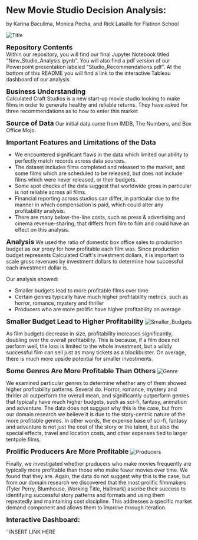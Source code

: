  <font size="+2">**New Movie Studio Decision Analysis:** </font>

by  Karina Baculima, Monica Pecha, and Rick Lataille for Flatiron School

![Title](https://github.com/rjlatail/Phase_2_Repo/blob/main/Images/title.png)

<font size="+1">**Repository Contents**</font>  
Within our repository, you will find our final Jupyter Notebook titled "New_Studio_Analysis.ipynb". You will also find a pdf version of our Powerpoint presentation labeled "Studio_Recommendations.pdf". At the bottom of this README you will find a link to the interactive Tableau dashboard of our analysis.


<font size="+1">**Business Understanding**</font>  
Calculated Craft Studios is a new start-up movie studio looking to make films in order to generate healthy and reliable returns.  They have asked for three recommendations as to how to enter this market

<font size="+1">**Source of Data**</font>
Our initial data came from IMDB, The Numbers, and Box Office Mojo.

<font size="+1">**Important Features and Limitations of the Data**</font>
- We encountered significant flaws in the data which limited our ability to perfectly match records across data sources.
- The dataset includes films completed and released to the market, and some films which are scheduled to be released, but does not include films which were never released, or their budgets. 
- Some spot checks of the data suggest that worldwide gross in particular is not reliable across all films.
- Financial reporting across studios can differ, in particular due to the manner in which compensation is paid, which could alter any profitability analysis.
- There are many below-the-line costs, such as press & advertising and cinema revenue-sharing, that differs from film to film and could have an effect on this analysis.

<font size="+1">**Analysis**</font>
We used the ratio of domestic box office sales to production budget as our proxy for how profitable each film was.  Since production budget represents Calculated Craft's investment dollars, it is important to scale gross revenues by investment dollars to determine how successful each investment dollar is.

Our analysis showed:
- Smaller budgets lead to more profitable films over time
- Certain genres typically have much higher profitability metrics, such as horror, romance, mystery and thriller
- Producers who are more prolific have higher profitability on average

<font size="+1">**Smaller Budget Lead to Higher Profitability**</font>
![Smaller_Budgets](https://github.com/rjlatail/Phase_2_Repo/blob/main/Images/smaller_budgets.png)

As film budgets decrease in size, profitability increases significantly, doubling over the overall profitability.  This is because, if a film does not perform well, the loss is limited to the whole investment, but a wildly successful film can sell just as many tickets as a blockbuster.  On average, there is much more upside potential for smaller investments.

<font size="+1">**Some Genres Are More Profitable Than Others**</font>
![Genre](https://github.com/rjlatail/Phase_2_Repo/blob/main/Images/genre.png)

We examined particular genres to determine whether any of them showed higher profitability patterns.  Several do.  Horror, romance, mystery and thriller all outperform the overall mean, and significantly outperform genres that typically have much higher budgets, such as sci-fi, fantasy, animation and adventure.  The data does not suggest why this is the case, but from our domain research we believe it is due to the story-centric nature of the more profitable genres.  In other words, the expense base of sci-fi, fantasy and adventure is not just the cost of the story or the talent, but also the special effects, travel and location costs, and other expenses tied to larger tentpole films.

<font size="+1">**Prolific Producers Are More Profitable**</font>
![Producers](https://github.com/rjlatail/Phase_2_Repo/blob/main/Images/smaller_budgets.png)

Finally, we investigated whether producers who make movies frequently are typically more profitable than those who make fewer movies over time.  We found that they are.  Again, the data do not suggest why this is the case, but from our domain research we discovered that the most prolific filmmakers (Tyler Perry, Blumhouse, Working Title, Hallmark) ascribe their success to identifying successful story patterns and formats and using them repeatedly and maintaining cost discipline.  This addresses a specific market demand component and allows them to improve through iteration.


<font size="+1">**Interactive Dashboard:**</font>

' INSERT LINK HERE
